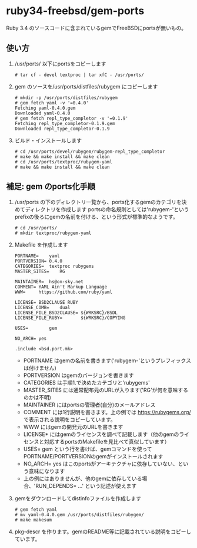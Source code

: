 ruby34-freebsd/gem-ports
====================

Ruby 3.4 のソースコードに含まれているgemでFreeBSDにportsが無いもの。

使い方
----------

1. /usr/ports/ 以下にportsをコピーします
   ```
   # tar cf - devel textproc | tar xfC - /usr/ports/
   ```
2. gem のソースを/usr/ports/distfiles/rubygem にコピーします
   ```
   # mkdir -p /usr/ports/distfiles/rubygem
   # gem fetch yaml -v '=0.4.0'
   Fetching yaml-0.4.0.gem
   Downloaded yaml-0.4.0
   # gem fetch repl_type_completor -v '=0.1.9'
   Fetching repl_type_completor-0.1.9.gem
   Downloaded repl_type_completor-0.1.9
   ```
3. ビルド・インストールします
   ```
   # cd /usr/ports/devel/rubygem/rubygem-repl_type_completor
   # make && make install && make clean
   # cd /usr/ports/textproc/rubygem-yaml
   # make && make install && make clean
   ```

補足: gem のports化手順
-----------------------

1. /usr/ports の下のディレクトリ一覧から、ports化するgemのカテゴリを決めてディレクトリを作成します
   portsの命名規則としては'rubygem-'というprefixの後ろにgemの名前を付ける、という形式が標準的なようです。
   ```
   # cd /usr/ports/
   # mkdir textproc/rubygem-yaml
   ```

2. Makefile を作成します
   ```
   PORTNAME=	yaml
   PORTVERSION=	0.4.0
   CATEGORIES=	textproc rubygems
   MASTER_SITES=	RG

   MAINTAINER=	hs@on-sky.net
   COMMENT=	YAML Ain't Markup Language
   WWW=		https://github.com/ruby/yaml

   LICENSE=	BSD2CLAUSE RUBY
   LICENSE_COMB=	dual
   LICENSE_FILE_BSD2CLAUSE=	${WRKSRC}/BSDL
   LICENSE_FILE_RUBY=		${WRKSRC}/COPYING

   USES=		gem

   NO_ARCH=	yes

   .include <bsd.port.mk>
   ```

   * PORTNAME はgemの名前を書きます('rubygem-'というプレフィックスは付けません)
   * PORTVERSION はgemのバージョンを書きます
   * CATEGORIES は手順1.で決めたカテゴリと'rubygems'
   * MASTER_SITES には通常配布元のURLが入ります('RG'が何を意味するのかは不明)
   * MAINTAINER にはportsの管理者(自分)のメールアドレス
   * COMMENT には1行説明を書きます。上の例では https://rubygems.org/ で表示される説明をコピーしています。
   * WWW にはgemの開発元のURLを書きます
   * LICENSE* にはgemのライセンスを調べて記載します（他のgemのライセンスと対応するportsのMakefileを見比べて真似しています）
   * USES= gem という行を書けば、gemコマンドを使ってPORTNAME/PORTVERSIONのgemがインストールされます
   * NO_ARCH= yes はこのportsがアーキテクチャに依存していない、という意味になります
   * 上の例にはありませんが、他のgemに依存している場合、'RUN_DEPENDS= ...' という記述が使えます

3. gemをダウンロードしてdistinfoファイルを作成します
   ```
   # gem fetch yaml
   # mv yaml-0.4.0.gem /usr/ports/distfiles/rubygem/
   # make makesum
   ```

4. pkg-descr を作ります。gemのREADME等に記載されている説明をコピーしています。


